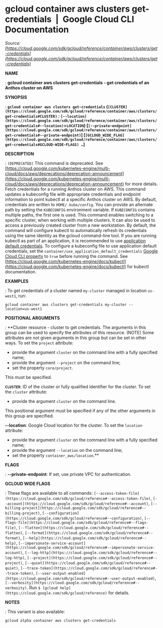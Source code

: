 # gcloud container aws clusters get-credentials  |  Google Cloud CLI Documentation

*Source: [https://cloud.google.com/sdk/gcloud/reference/container/aws/clusters/get-credentials](https://cloud.google.com/sdk/gcloud/reference/container/aws/clusters/get-credentials)*

**NAME**

: **gcloud container aws clusters get-credentials - get credentials of an Anthos cluster on AWS**

**SYNOPSIS**

: **`gcloud container aws clusters get-credentials` (`[CLUSTER](https://cloud.google.com/sdk/gcloud/reference/container/aws/clusters/get-credentials#CLUSTER)` : `[--location](https://cloud.google.com/sdk/gcloud/reference/container/aws/clusters/get-credentials#--location)`=`LOCATION`) [`[--private-endpoint](https://cloud.google.com/sdk/gcloud/reference/container/aws/clusters/get-credentials#--private-endpoint)`] [`[GCLOUD_WIDE_FLAG](https://cloud.google.com/sdk/gcloud/reference/container/aws/clusters/get-credentials#GCLOUD-WIDE-FLAGS) …`]**

**DESCRIPTION**

: `(DEPRECATED)` This command is deprecated. See [https://cloud.google.com/kubernetes-engine/multi-cloud/docs/aws/deprecations/deprecation-announcement](https://cloud.google.com/kubernetes-engine/multi-cloud/docs/aws/deprecations/deprecation-announcement)
for more details.
Fetch credentials for a running Anthos cluster on AWS.
This command updates a kubeconfig file with appropriate credentials and endpoint
information to point kubectl at a specific Anthos cluster on AWS.
By default, credentials are written to
``HOME/.kube/config``. You can provide an
alternate path by setting the ``KUBECONFIG``
environment variable. If ``KUBECONFIG``
contains multiple paths, the first one is used.
This command enables switching to a specific cluster, when working with multiple
clusters. It can also be used to access a previously created cluster from a new
workstation.
By default, the command will configure kubectl to automatically refresh its
credentials using the same identity as the gcloud command-line tool. If you are
running kubectl as part of an application, it is recommended to use [application
default credentials](https://cloud.google.com/docs/authentication/production). To configure a kubeconfig file to use application
default credentials, set the
``container/use_application_default_credentials``
[Google Cloud CLI
property](https://cloud.google.com/sdk/docs/properties) to ``true`` before running the
command.
See [https://cloud.google.com/kubernetes-engine/docs/kubectl](https://cloud.google.com/kubernetes-engine/docs/kubectl)
for kubectl documentation.

**EXAMPLES**

: To get credentials of a cluster named
``my-cluster`` managed in location
``us-west1``, run:

```
gcloud container aws clusters get-credentials my-cluster --location=us-west1
```

**POSITIONAL ARGUMENTS**

: **Cluster resource - cluster to get credentials. The arguments in this group can
be used to specify the attributes of this resource. (NOTE) Some attributes are
not given arguments in this group but can be set in other ways.
To set the `project` attribute:

- provide the argument `cluster` on the command line with a fully
specified name;
- provide the argument `--project` on the command line;
- set the property `core/project`.

This must be specified.

**`CLUSTER`**:
ID of the cluster or fully qualified identifier for the cluster.
To set the `cluster` attribute:

- provide the argument `cluster` on the command line.

This positional argument must be specified if any of the other arguments in this
group are specified.

**--location**:
Google Cloud location for the cluster.
To set the `location` attribute:

- provide the argument `cluster` on the command line with a fully
specified name;
- provide the argument `--location` on the command line;
- set the property `container_aws/location`.**

**FLAGS**

: **--private-endpoint**:
If set, use private VPC for authentication.

**GCLOUD WIDE FLAGS**

: These flags are available to all commands: `[--access-token-file](https://cloud.google.com/sdk/gcloud/reference#--access-token-file)`,
`[--account](https://cloud.google.com/sdk/gcloud/reference#--account)`, `[--billing-project](https://cloud.google.com/sdk/gcloud/reference#--billing-project)`,
`[--configuration](https://cloud.google.com/sdk/gcloud/reference#--configuration)`,
`[--flags-file](https://cloud.google.com/sdk/gcloud/reference#--flags-file)`,
`[--flatten](https://cloud.google.com/sdk/gcloud/reference#--flatten)`, `[--format](https://cloud.google.com/sdk/gcloud/reference#--format)`, `[--help](https://cloud.google.com/sdk/gcloud/reference#--help)`, `[--impersonate-service-account](https://cloud.google.com/sdk/gcloud/reference#--impersonate-service-account)`,
`[--log-http](https://cloud.google.com/sdk/gcloud/reference#--log-http)`,
`[--project](https://cloud.google.com/sdk/gcloud/reference#--project)`, `[--quiet](https://cloud.google.com/sdk/gcloud/reference#--quiet)`, `[--trace-token](https://cloud.google.com/sdk/gcloud/reference#--trace-token)`, `[--user-output-enabled](https://cloud.google.com/sdk/gcloud/reference#--user-output-enabled)`,
`[--verbosity](https://cloud.google.com/sdk/gcloud/reference#--verbosity)`.
Run `$ [gcloud help](https://cloud.google.com/sdk/gcloud/reference)` for details.

**NOTES**

: This variant is also available:

```
gcloud alpha container aws clusters get-credentials
```